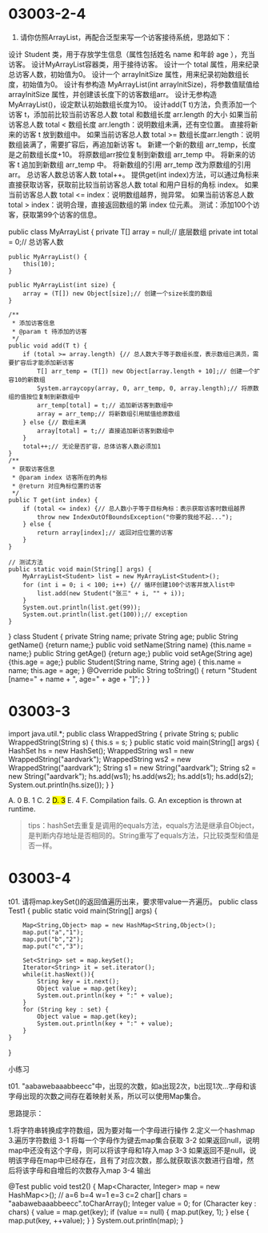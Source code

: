 # 03003-2-4
1. 请你仿照ArrayList，再配合泛型来写一个访客接待系统，思路如下：

设计 Student 类，用于存放学生信息（属性包括姓名 name 和年龄 age ），充当访客。
设计MyArrayList<T>容器类，用于接待访客。
设计一个 total 属性，用来纪录总访客人数，初始值为0。
设计一个 arrayInitSize 属性，用来纪录初始数组长度，初始值为0。
设计有参构造 MyArrayList(int arrayInitSize)，将参数值赋值给 arrayInitSize 属性，并创建该长度下的访客数组arr。	
设计无参构造 MyArrayList()，设定默认初始数组长度为10。
设计add(T t)方法，负责添加一个访客 t，添加前比较当前访客总人数 total 和数组长度 arr.length 的大小
如果当前访客总人数 total < 数组长度 arr.length：说明数组未满，还有空位置。
直接将新来的访客 t 放到数组中。
如果当前访客总人数 total >= 数组长度arr.length：说明数组装满了，需要扩容后，再追加新访客 t。
新建一个新的数组 arr_temp，长度是之前数组长度+10。
将原数组arr按位复制到新数组 arr_temp 中。
将新来的访客 t 追加到新数组 arr_temp 中。
将新数组的引用 arr_temp 改为原数组的引用 arr。
总访客人数总访客人数 total++。	
提供get(int index)方法，可以通过角标来直接获取访客，获取前比较当前访客总人数 total 和用户目标的角标 index。
如果当前访客总人数 total <= index：说明数组越界，抛异常。
如果当前访客总人数 total > index：说明合理，直接返回数组的第 index 位元素。
测试：添加100个访客，获取第99个访客的信息。

public class MyArrayList<T> {
	private T[] array = null;// 底层数组
	private int total = 0;// 总访客人数

	public MyArrayList() {
		this(10);
	}

	public MyArrayList(int size) {
		array = (T[]) new Object[size];// 创建一个size长度的数组
	}

	/**
	 * 添加访客信息
	 * @param t 待添加的访客
	 */
	public void add(T t) {
		if (total >= array.length) {// 总人数大于等于数组长度，表示数组已满员，需要扩容后才能添加新访客
			T[] arr_temp = (T[]) new Object[array.length + 10];// 创建一个扩容10的新数组
			System.arraycopy(array, 0, arr_temp, 0, array.length);// 将原数组的值按位复制到新数组中
			arr_temp[total] = t;// 追加新访客到数组中
			array = arr_temp;// 将新数组引用赋值给原数组
		} else {// 数组未满
			array[total] = t;// 直接追加新访客到数组中
		}
		total++;// 无论是否扩容，总体访客人数必须加1
	}
	/**
	 * 获取访客信息
	 * @param index 访客所在的角标
	 * @return 对应角标位置的访客
	 */
	public T get(int index) {
		if (total <= index) {// 总人数小于等于目标角标：表示获取访客时数组越界
			throw new IndexOutOfBoundsException("你要的我给不起...");
		} else {
			return array[index];// 返回对应位置的访客
		}
	}
    
    // 测试方法
 	public static void main(String[] args) {
		MyArrayList<Student> list = new MyArrayList<Student>();
		for (int i = 0; i < 100; i++) {// 循环创建100个访客并放入list中
			list.add(new Student("张三" + i, "" + i));
		}
		System.out.println(list.get(99));
		System.out.println(list.get(100));// exception
	}
}
class Student {
	private String name;
	private String age;
	public String getName() {return name;}
	public void setName(String name) {this.name = name;}
	public String getAge() {return age;}
	public void setAge(String age) {this.age = age;}
	public Student(String name, String age) {
		this.name = name;
		this.age = age;
	}
	@Override
	public String toString() {
		return "Student [name=" + name + ", age=" + age + "]";
	}
}

# 03003-3
import java.util.*;
public class WrappedString {
    private String s;
    public WrappedString(String s) { this.s = s; }
    public static void main(String[] args) {
        HashSet<Object> hs = new HashSet<Object>();
        WrappedString ws1 = new WrappedString("aardvark");
        WrappedString ws2 = new WrappedString("aardvark");
        String s1 = new String("aardvark");
        String s2 = new String("aardvark");
        hs.add(ws1); hs.add(ws2); hs.add(s1); hs.add(s2);
        System.out.println(hs.size()); 
    } 
}

A. 0
B. 1
C. 2
<mark>D. 3</mark>
E. 4
F. Compilation fails.
G. An exception is thrown at runtime.

> tips：hashSet去重复是调用的equals方法，equals方法是继承自Object，是判断内存地址是否相同的。String重写了equals方法，只比较类型和值是否一样。

# 03003-4
t01. 请将map.keySet()的返回值遍历出来，要求带value一齐遍历。
public class Test1 {
    public static void main(String[] args) {

        Map<String,Object> map = new HashMap<String,Object>();
        map.put("a","1");
        map.put("b","2");
        map.put("c","3");

        Set<String> set = map.keySet();
        Iterator<String> it = set.iterator();
        while(it.hasNext()){
            String key = it.next();
            Object value = map.get(key);
            System.out.println(key + ":" + value);
        }
        for (String key : set) {
            Object value = map.get(key);
            System.out.println(key + ":" + value);
        }
    }
}


小练习

t01. "aabawebaaabbeecc"中，出现的次数，如a出现2次，b出现1次...字母和该字母出现的次数之间存在着映射关系，所以可以使用Map集合。

思路提示：

1.将字符串转换成字符数组，因为要对每一个字母进行操作
2.定义一个hashmap
3.遍历字符数组
3-1 将每一个字母作为键去map集合获取
3-2 如果返回null，说明map中还没有这个字母，则可以将该字母和1存入map
3-3 如果返回不是null，说明该字母在map中已经存在，且有了对应次数，那么就获取该次数进行自增，然后将该字母和自增后的次数存入map
3-4 输出

@Test
public void test2() {
	Map<Character, Integer> map = new HashMap<>();
	// a=6 b=4 w=1 e=3 c=2
	char[] chars = "aabawebaaabbeecc".toCharArray();
	Integer value = 0;
	for (Character key : chars) {
		value = map.get(key);
		if (value == null) {
			map.put(key, 1);
		} else {
			map.put(key, ++value);
		}
	}
	System.out.println(map);
}
